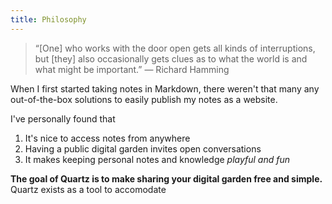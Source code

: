```yaml
---
title: Philosophy
---
```


> “[One] who works with the door open gets all kinds of interruptions, but [they] also occasionally gets clues as to what the world is and what might be important.” — Richard Hamming

When I first started taking notes in Markdown, there weren't that many any out-of-the-box solutions to easily publish my notes as a website.

I've personally found that
1. It's nice to access notes from anywhere
2. Having a public digital garden invites open conversations
3. It makes keeping personal notes and knowledge *playful and fun*

**The goal of Quartz is to make sharing your digital garden free and simple.** Quartz exists as a tool to accomodate 

